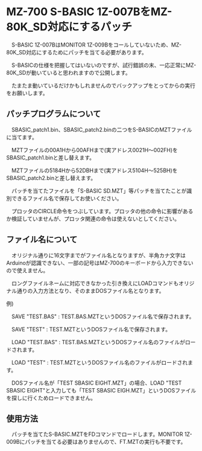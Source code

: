 # MZ-700 S-BASIC 1Z-007BをMZ-80K_SD対応にするパッチ

　S-BASIC 1Z-007BはMONITOR 1Z-009Bをコールしていないため、MZ-80K_SD対応にするためにパッチを当てる必要があります。

　S-BASICの仕様を把握してはいないのですが、試行錯誤の末、一応正常にMZ-80K_SDが動いていると思われますので公開します。

　たまたま動いているだけかもしれませんのでバックアップをとってからの実行をお願いします。

## パッチプログラムについて

　SBASIC_patch1.bin、SBASIC_patch2.binの二つをS-BASICのMZTファイルに当てます。

　MZTファイルの00A1Hから00AFHまで(実アドレス0021H～002FH)をSBASIC_patch1.binと差し替えます。

　MZTファイルの5184Hから52DBHまで(実アドレス5104H～525BH)をSBASIC_patch2.binと差し替えます。

　パッチを当てたファイルを「S-BASIC SD.MZT」等パッチを当てたことが識別できるファイル名で保存してお使いください。

　プロッタのCIRCLE命令をつぶしています。プロッタの他の命令に影響があるか検証していませんが、プロッタ関連の命令は使えないとしてください。

## ファイル名について

　オリジナル通りに16文字までがファイル名となりますが、半角カナ文字はArduinoが認識できない、一部の記号はMZ-700のキーボードから入力できないので使えません。

　ロングファイルネームに対応できなかった引き換えにLOADコマンドもオリジナル通りの入力方法となり、そのままDOSファイル名となります。

例)

　SAVE "TEST.BAS" : TEST.BAS.MZTというDOSファイル名で保存されます。

　SAVE "TEST"     : TEST.MZTというDOSファイル名で保存されます。

　LOAD "TEST.BAS" : TEST.BAS.MZTというDOSファイル名のファイルがロードされます。

　LOAD "TEST"     : TEST.MZTというDOSファイル名のファイルがロードされます。

　DOSファイル名が「TEST SBASIC EIGHT.MZT」の場合、LOAD "TEST SBASIC EIGHT"と入力しても「TEST SBASIC EIGH.MZT」というDOSファイルを探しに行くためロードできません。

## 使用方法
　パッチを当てたS-BASIC.MZTをFDコマンドでロードします。MONITOR 1Z-009Bにパッチを当てる必要はありませんので、FT.MZTの実行も不要です。
